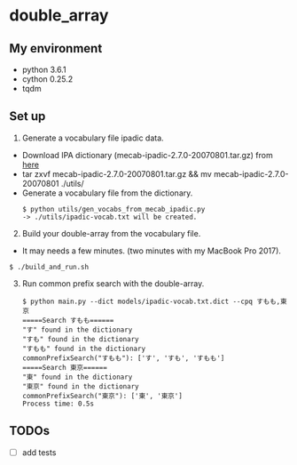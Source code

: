 # double_array

## My environment
- python 3.6.1
- cython 0.25.2
- tqdm


## Set up
1. Generate a vocabulary file ipadic data.
- Download IPA dictionary (mecab-ipadic-2.7.0-20070801.tar.gz) from [here](https://taku910.github.io/mecab/)
- tar zxvf mecab-ipadic-2.7.0-20070801.tar.gz && mv mecab-ipadic-2.7.0-20070801 ./utils/
- Generate a vocabulary file from the dictionary.
    ```
    $ python utils/gen_vocabs_from_mecab_ipadic.py
    -> ./utils/ipadic-vocab.txt will be created.
    ```

2. Build your double-array from the vocabulary file.
- It may needs a few minutes. (two minutes with my MacBook Pro 2017).
```
$ ./build_and_run.sh
```

3. Run common prefix search with the double-array.
    ```
    $ python main.py --dict models/ipadic-vocab.txt.dict --cpq すもも,東京
    =====Search すもも======
    "す" found in the dictionary
    "すも" found in the dictionary
    "すもも" found in the dictionary
    commonPrefixSearch("すもも"): ['す', 'すも', 'すもも']
    =====Search 東京======
    "東" found in the dictionary
    "東京" found in the dictionary
    commonPrefixSearch("東京"): ['東', '東京']
    Process time: 0.5s
    ```

## TODOs
- [ ] add tests
